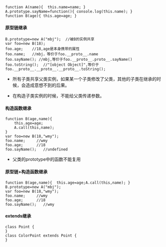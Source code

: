 ```
function A(name){  this.name=name; }
A.prototype.sayName=function(){ console.log(this.name); }
function B(age){ this.age=age; }
```

#### 原型链继承

```
B.prototype=new A("mbj");  //被B的实例共享
var foo=new B(18);
foo.age;    //18,age是本身携带的属性
foo.name;   //mbj，等价于foo.__proto__.name
foo.sayName(); //mbj,等价于foo.__proto__.proto__.sayName()
foo.toString();  //"[object Object]",等价于foo.__proto__.__proto__.__proto__.toString();
```

* 所有子类共享父类实例，如果某一个子类修改了父类，其他的子类在继承的时候，会造成意想不到的后果。

* 在构造子类实例的时候，不能给父类传递参数。

#### 构造函数继承

```
function B(age,name){  
    this.age=age;
    A.call(this,name); 
}
var foo=new B(18,"wmy");
foo.name;     //wmy
foo.age;      //18
foo.sayName();   //undefined
```

* 父类的prototype中的函数不能复用

#### 原型链+构造函数继承

```
function B(age,name){  this.age=age;A.call(this,name); }
B.prototype=new A("mbj");
var foo=new B(18,"wmy");
foo.name;     //wmy
foo.age;      //18
foo.sayName();   //wmy
```

#### extends继承

```
class Point {
}
class ColorPoint extends Point {
}
```



